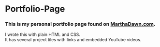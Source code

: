 # Portfolio-Page

### This is my personal portfolio page found on [MarthaDawn.com](http://marthadawn.com/).

I wrote this with plain HTML and CSS.  
It has several project tiles with links and embedded YouTube videos.
